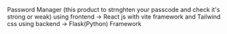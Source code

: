 Password Manager (this product to strnghten your passcode and check it's strong or weak)
using frontend -> React js with vite framework and Tailwind css
using backend -> Flask(Python) Framework

